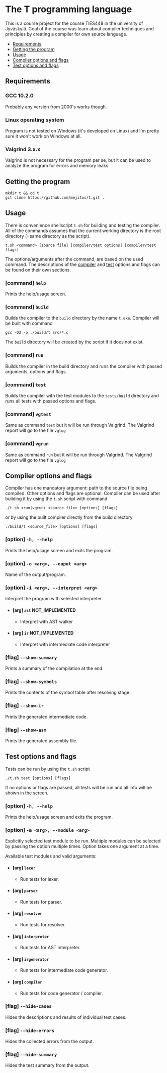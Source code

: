 # The T programming language

This is a course project for the course TIES448 in the university of Jyväskylä.
Goal of the course was learn about compiler techniques and principles by creating
a compiler for own source language.


- [Requirements](#requirements)
- [Getting the program](#getting-the-program)
- [Usage](#usage)
- [Compiler options and flags](#compiler-options-and-flags)
- [Test options and flags](#test-options-and-flags)


## Requirements

### GCC 10.2.0 

Probably any version from 2000's works though.


### Linux operating system

Program is not tested on Windows (it's developed on Linux) and I'm pretty sure 
it won't work on Windows at all. 


### Valgrind 3.x.x

Valgrind is not necessary for the program per se, but it can be used to analyze
the program for errors and memory leaks.


## Getting the program

```
mkdir t && cd t
git clone https://github.com/mejitos/t.git .
```


## Usage

There is convenience shellscript `t.sh` for building and testing the compiler.
All of the commands assumes that the current working directory is the root
directory (=same directory as the script).

```
t.sh <command> [source file] [compiler/test options] [compiler/test flags]
```

The options/arguments after the command, are based on the used command. The
descriptions of the [compiler](#compiler-options-and-flags) and 
[test](#test-options-and-flags) options and flags can be found on their
own sections.


### [command] `help`

Prints the help/usage screen.

### [command] `build`

Builds the compiler to the `build` directory by the name `t.exe`. Compiler will
be built with command

```
gcc -O3 -o ./build/t src/*.c
```

The `build` directory will be created by the script if it does not exist.

### [command] `run`

Builds the compiler in the build directory and runs the compiler with passed 
arguments, options and flags.

### [command] `test`

Builds the compiler with the test modules to the `tests/build` directory and 
runs all tests with passed options and flags.

### [command] `vgtest`

Same as command `test` but it will be run through Valgrind. The Valgrind report 
will go to the file `vglog`

### [command] `vgrun`

Same as command `run` but it will be run through Valgrind. The Valgrind report 
will go to the file `vglog`


## Compiler options and flags

Compiler has one mandatory argument: path to the source file being compiled.
Other options and flags are optional. Compiler can be used after building it
by using the `t.sh` script with command

```
./t.sh <run|vgrun> <source_file> [options] [flags]
```

or by using the built compiler directly from the build directory

```
./build/t <source_file> [options] [flags]
```


### [option] `-h, --help`

Prints the help/usage screen and exits the program.

### [option] `-o <arg>, --ouput <arg>`

Name of the output/program.

### [option] `-i <arg>, --interpret <arg>`

Interpret the program with selected interpreter.

- #### [arg] `ast` **NOT_IMPLEMENTED**
    - Interpret with AST walker
- #### [arg] `ir` **NOT_IMPLEMENTED**
    - Interpret with intermediate code interpreter 


### [flag] `--show-summary`

Prints a summary of the compilation at the end.

### [flag] `--show-symbols`

Prints the contents of the symbol table after resolving stage.

### [flag] `--show-ir`

Prints the generated intermediate code.

### [flag] `--show-asm`

Prints the generated assembly file.


## Test options and flags

Tests can be run by using the `t.sh` script

```
./t.sh test [options] [flags]
```

If no options or flags are passed, all tests will be run and all info will
be shown in the screen.

### [option] `-h, --help`

Prints the help/usage screen and exits the program.

### [option] `-m <arg>, --module <arg>`

Explicitly selected test module to be run. Multiple modules can be selected
by passing the option multiple times. Option takes one argument at a time.

Available test modules and valid arguments:

- #### [arg] `lexer`
    - Run tests for lexer.
- #### [arg] `parser`
    - Run tests for parser.
- #### [arg] `resolver`
    - Run tests for resolver.
- #### [arg] `interpreter`
    - Run tests for AST interpreter.
- #### [arg] `irgenerator`
    - Run tests for intermediate code generator.
- #### [arg] `compiler`
    - Run tests for code generator / compiler.

### [flag] `--hide-cases`

Hides the descriptions and results of individual test cases.

### [flag] `--hide-errors`

Hides the collected errors from the output.

### [flag] `--hide-summary`

Hides the test summary from the output.
